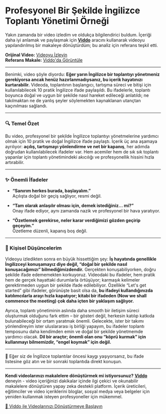# Profesyonel Bir Şekilde İngilizce Toplantı Yönetimi Örneği

Yakın zamanda bir video izledim ve oldukça bilgilendirici buldum. İçeriği daha iyi anlamak ve paylaşmak için **[Viddo](https://viddo.pro/)** aracını kullanarak videoyu yapılandırılmış bir makaleye dönüştürdüm; bu analiz için referans teşkil etti.

**Orijinal Video:** [Videoyu İzleyin](https://www.youtube.com/watch?v=5dQ27LY-bzo)  
**Referans Makale:** [Viddo'da Görüntüle](https://viddo.pro/zh/video-result/780b91df-91d0-4206-b189-cc3e284ce0b9)

---

Benimki, video şöyle diyordu: **Eğer yarın İngilizce bir toplantıyı yönetmeniz gerekiyorsa ancak henüz hazırlanmadıysanız, bu içerik hayatınızı kurtarabilir.** Videoda, toplantının başlangıcı, tartışma süreci ve bitişi için kullanılabilecek 10 pratik İngilizce ifade paylaşıldı. Bu ifadelerle, toplantı boyunca doğal ve uygun bir şekilde nasıl hareket edileceği anlatıldı; ne takılmaktan ne de yanlış şeyler söylemekten kaynaklanan utançtan kaçınılması sağlandı.

---

### **🔍 Temel Özet**

Bu video, profesyonel bir şekilde İngilizce toplantıyı yönetmelerine yardımcı olmak için 10 pratik ve doğal İngilizce ifade paylaştı. İçerik üç ana aşamaya ayrılıyor: **açılış, tartışmayı yönlendirme ve net bir kapanış**, her adımda doğrudan kullanılabilecek ifadeler var. Hem acemiler hem de sık sık toplantı yapanlar için toplantı yönetimindeki akıcılığı ve profesyonellik hissini hızla artırabilir.

---

### **✨ Önemli İfadeler**

- **“Sanırım herkes burada, başlayalım.”**  
  Açılışta doğal bir geçiş sağlıyor, resmi değil.

- **“Tam olarak anlaşılır olması için, demek istediğiniz… mi?”**  
  Onay ifade ediyor, aynı zamanda nazik ve profesyonel bir hava yaratıyor.

- **“Özetlemek gerekirse, neler karar verdiğimizi gözden geçirip geçeyim.”**  
  Özetleme düzenli, kapanış boş değil.

---

### **🧠 Kişisel Düşüncelerim**

Videoyu izledikten sonra en büyük hissettiğim şey: **İş hayatında genellikle İngilizceyi konuşamayız diye değil, “doğal bir şekilde nasıl konuşacağımızı” bilmediğimizdendir.** Gerçekten konuşabiliyorken, doğru şekilde ifade edememekten korkuyoruz. Videodaki bu ifadeler, hem pratik hem de gerçek hayattaki durumlarla örtüşüyor; karmaşık kelimeler gerektirmeden uygun bir şekilde ifade edilebiliyor. Özellikle “Let's get started” gibi ifadeler, görünüşte basit olsa da, **bu ifadeyi kullandığınızda katılımcılarla arayı hızla kapatıyor; kitabi bir ifadeden (Now we shall commence the meeting) çok daha içten bir yaklaşım sağlıyor.**

Ayrıca, toplantı yönetiminin aslında daha smooth bir iletişim süreci oluşturmak olduğunu fark ettim – bir gösteri değil, herkesin katılıp katkıda bulunabileceği bir ortam yaratmak önemli. Gelecekte, ister bir takımı yönlendireyim ister uluslararası iş birliği yapayım, bu ifadeler toplantı temposunu daha kendimden emin ve doğal bir şekilde yönetmemde yardımcı olacak. **Dil bir araçtır; önemli olan onu “köprü kurmak” için kullanmayı bilmemizdir, “engel koymak” için değil.**

---

💬 Eğer siz de İngilizce toplantılar öncesi kaygı yaşıyorsanız, bu ifade listesine göz atın ve bir sonraki toplantıda direkt konuşun.

---

**Kendi videolarınızı makalelere dönüştürmek mi istiyorsunuz?** **[Viddo](https://viddo.pro/)** deneyin - video içeriğinizi dakikalar içinde ilgi çekici ve okunabilir makalelere dönüştüren yapay zeka destekli platform. İçerik üreticileri, eğitimciler ve video içeriklerini bloglar, sosyal medya veya belgeler için yeniden kullanmak isteyen profesyoneller için mükemmel.

[🚀 Viddo ile Videolarınızı Dönüştürmeye Başlayın](https://viddo.pro/)